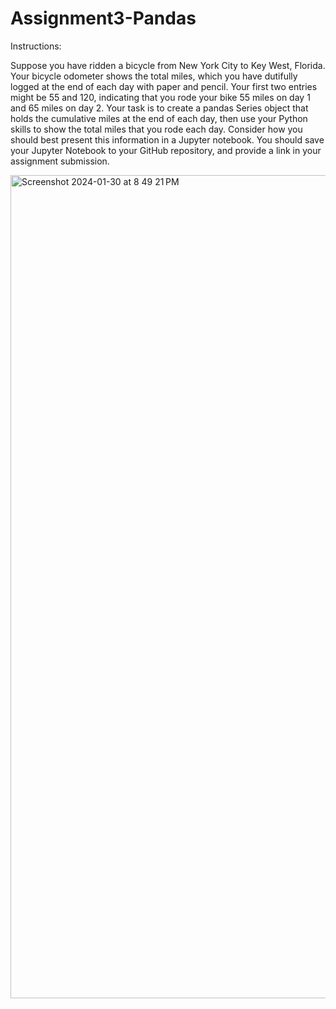 # Assignment3-Pandas

Instructions:

Suppose you have ridden a bicycle from New York City to Key West, Florida.  Your bicycle odometer shows the total miles, which you have dutifully logged at the end of each day with paper and pencil.  Your first two entries might be 55 and 120, indicating that you rode your bike 55 miles on day 1 and 65 miles on day 2.  Your task is to create a pandas Series object that holds the cumulative miles at the end of each day, then use your Python skills to show the total miles that you rode each day.  Consider how you should best present this information in a Jupyter notebook.  You should save your Jupyter Notebook to your GitHub repository, and provide a link in your assignment submission.


<img width="1317" alt="Screenshot 2024-01-30 at 8 49 21 PM" src="https://github.com/Pryscy89/Assignment3-Pandas/assets/114356398/c6970b54-22f1-4d2b-bcb9-b549974def26">

